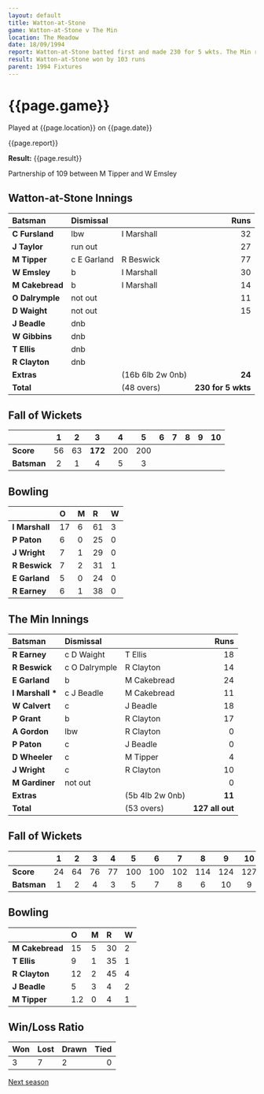 ```yaml
---
layout: default
title: Watton-at-Stone
game: Watton-at-Stone v The Min
location: The Meadow
date: 18/09/1994
report: Watton-at-Stone batted first and made 230 for 5 wkts. The Min replied with 127 all out
result: Watton-at-Stone won by 103 runs
parent: 1994 Fixtures
---
```


# {{page.game}}

Played at {{page.location}} on {{page.date}}

{{page.report}}

**Result:** {{page.result}}

Partnership of 109 between M Tipper and W Emsley

## Watton-at-Stone  Innings

| Batsman | Dismissal |  | Runs |
|:---|:---|---|---:|
| **C Fursland** | lbw | I Marshall | 32 |
| **J Taylor** | run out |  | 27 |
| **M Tipper** | c E Garland | R Beswick | 77 |
| **W Emsley** | b | I Marshall | 30 |
| **M Cakebread** | b | I Marshall | 14 |
| **O Dalrymple** | not out |  | 11 |
| **D Waight** | not out |  | 15 |
| **J Beadle** | dnb |  |  |
| **W Gibbins** | dnb |  |  |
| **T Ellis** | dnb |  |  |
| **R Clayton** | dnb |  |  |
| **Extras** | | (16b 6lb 2w 0nb) | **24** |
| **Total** | | (48 overs) | **230 for 5 wkts** |

## Fall of Wickets

| | 1 | 2 | 3 | 4 | 5 | 6 | 7 | 8 | 9 | 10 |
|---|:---:|:---:|:---:|:---:|:---:|:---:|:---:|:---:|:---:|:---:|
| **Score** | 56 | 63 | **172** | 200 | 200 |  |  |  |  |  |
| **Batsman** | 2 | 1 | 4 | 5 | 3 |  |  |  |  |  |

## Bowling

| | O | M | R | W |
|---|:---|:---|:---|:---|
| **I Marshall** | 17 | 6 | 61 | 3 |
| **P Paton** | 6 | 0 | 25 | 0 |
| **J Wright** | 7 | 1 | 29 | 0 |
| **R Beswick** | 7 | 2 | 31 | 1 |
| **E Garland** | 5 | 0 | 24 | 0 |
| **R Earney** | 6 | 1 | 38 | 0 |

## The Min Innings

| Batsman | Dismissal |  | Runs |
|:---|:---|---|---:|
| **R Earney** | c D Waight | T Ellis | 18 |
| **R Beswick** | c O Dalrymple | R Clayton | 14 |
| **E Garland** | b | M Cakebread | 24 |
| **I Marshall &#42;** | c J Beadle | M Cakebread | 11 |
| **W Calvert** | c | J Beadle | 18 |
| **P Grant** | b | R Clayton | 17 |
| **A Gordon** | lbw | R Clayton | 0 |
| **P Paton** | c | J Beadle | 0 |
| **D Wheeler** | c | M Tipper | 4 |
| **J Wright** | c | R Clayton | 10 |
| **M Gardiner** | not out |  | 0 |
| **Extras** | | (5b 4lb 2w 0nb) | **11** |
| **Total** | | (53 overs) | **127 all out** |

## Fall of Wickets

| | 1 | 2 | 3 | 4 | 5 | 6 | 7 | 8 | 9 | 10 |
|---|:---:|:---:|:---:|:---:|:---:|:---:|:---:|:---:|:---:|:---:|
| **Score** | 24 | 64 | 76 | 77 | 100 | 100 | 102 | 114 | 124 | 127 |
| **Batsman** | 1 | 2 | 4 | 3 | 5 | 7 | 8 | 6 | 10 | 9 |

## Bowling

| | O | M | R | W |
|---|:---|:---|:---|:---|
| **M Cakebread** | 15 | 5 | 30 | 2 |
| **T Ellis** | 9 | 1 | 35 | 1 |
| **R Clayton** | 12 | 2 | 45 | 4 |
| **J Beadle** | 5 | 3 | 4 | 2 |
| **M Tipper** | 1.2 | 0 | 4 | 1 |

## Win/Loss Ratio

| Won | Lost | Drawn | Tied |
|:---|:---|:---|---:|
| 3 | 7 | 2 | 0 |

[Next season](../1995)